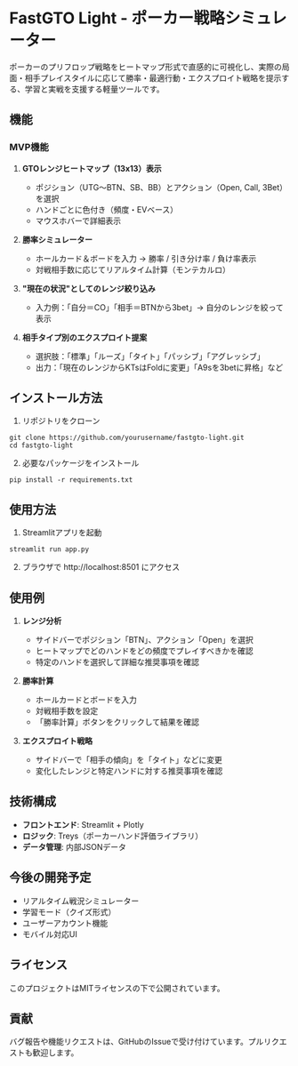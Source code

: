 # FastGTO Light - ポーカー戦略シミュレーター

ポーカーのプリフロップ戦略をヒートマップ形式で直感的に可視化し、実際の局面・相手プレイスタイルに応じて勝率・最適行動・エクスプロイト戦略を提示する、学習と実戦を支援する軽量ツールです。

## 機能

### MVP機能
1. **GTOレンジヒートマップ（13x13）表示**
   - ポジション（UTG〜BTN、SB、BB）とアクション（Open, Call, 3Bet）を選択
   - ハンドごとに色付き（頻度・EVベース）
   - マウスホバーで詳細表示

2. **勝率シミュレーター**
   - ホールカード＆ボードを入力 → 勝率 / 引き分け率 / 負け率表示
   - 対戦相手数に応じてリアルタイム計算（モンテカルロ）

3. **"現在の状況"としてのレンジ絞り込み**
   - 入力例：「自分＝CO」「相手＝BTNから3bet」→ 自分のレンジを絞って表示

4. **相手タイプ別のエクスプロイト提案**
   - 選択肢：「標準」「ルーズ」「タイト」「パッシブ」「アグレッシブ」
   - 出力：「現在のレンジからKTsはFoldに変更」「A9sを3betに昇格」など

## インストール方法

1. リポジトリをクローン
```
git clone https://github.com/yourusername/fastgto-light.git
cd fastgto-light
```

2. 必要なパッケージをインストール
```
pip install -r requirements.txt
```

## 使用方法

1. Streamlitアプリを起動
```
streamlit run app.py
```

2. ブラウザで http://localhost:8501 にアクセス

## 使用例

1. **レンジ分析**
   - サイドバーでポジション「BTN」、アクション「Open」を選択
   - ヒートマップでどのハンドをどの頻度でプレイすべきかを確認
   - 特定のハンドを選択して詳細な推奨事項を確認

2. **勝率計算**
   - ホールカードとボードを入力
   - 対戦相手数を設定
   - 「勝率計算」ボタンをクリックして結果を確認

3. **エクスプロイト戦略**
   - サイドバーで「相手の傾向」を「タイト」などに変更
   - 変化したレンジと特定ハンドに対する推奨事項を確認

## 技術構成

- **フロントエンド**: Streamlit + Plotly
- **ロジック**: Treys（ポーカーハンド評価ライブラリ）
- **データ管理**: 内部JSONデータ

## 今後の開発予定

- リアルタイム戦況シミュレーター
- 学習モード（クイズ形式）
- ユーザーアカウント機能
- モバイル対応UI

## ライセンス

このプロジェクトはMITライセンスの下で公開されています。

## 貢献

バグ報告や機能リクエストは、GitHubのIssueで受け付けています。プルリクエストも歓迎します。
